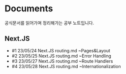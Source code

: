 # Documents
공식문서를 읽어가며 정리해가는 공부 노트입니다.

## Next.JS
- #1 23/05/24 Next.JS routing.md ~Pages&Layout
- #2 23/05/25 Next.JS routing.md ~Error Handling
- #3 23/05/27 Next.JS routing.md ~Route Handlers
- #4 23/05/28 Next.JS routing.md ~Internationalization